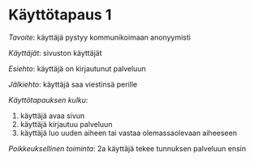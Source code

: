 # Käyttötapaus 1

*Tavoite*: käyttäjä pystyy kommunikoimaan anonyymisti

*Käyttäjät*: sivuston käyttäjät

*Esiehto*: käyttäjä on kirjautunut palveluun

*Jälkiehto*: käyttäjä saa viestinsä perille

*Käyttötapauksen kulku*:
1. käyttäjä avaa sivun
2. käyttäjä kirjautuu palveluun
3. käyttäjä luo uuden aiheen tai vastaa olemassaolevaan aiheeseen

*Poikkeuksellinen toiminta*:
2a käyttäjä tekee tunnuksen palveluun ensin
